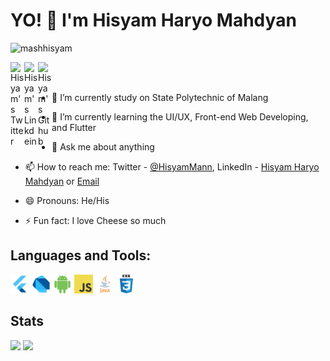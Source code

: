 # YO! 👋 I'm Hisyam Haryo Mahdyan

<p align="left"> <img height="30" src="https://komarev.com/ghpvc/?username=mashhisyam&label=Views&color=blue&style=plastic" alt="mashhisyam" /> </p>

<a href="https://twitter.com/HisyamMann">
  <img align="left" alt="Hisyam's Twitter" width="22px" src="https://cdn.jsdelivr.net/npm/simple-icons@v3/icons/twitter.svg" />
</a>
<a href="https://www.linkedin.com/in/hisyam-haryo-mahdyan-6022b61b8/">
  <img align="left" alt="Hisyam's Linkdein" width="22px" src="https://cdn.jsdelivr.net/npm/simple-icons@v3/icons/linkedin.svg" />
</a>
<a href="https://github.com/mashhisyam">
  <img align="left" alt="Hisyam's Github" width="22px" src="https://cdn.jsdelivr.net/npm/simple-icons@v3/icons/github.svg" />
</a>
<br><br>

- 🔭 I’m currently study on State Polytechnic of Malang
- 🌱 I’m currently learning the UI/UX, Front-end Web Developing, and Flutter
- 💬 Ask me about anything 
- 📫 How to reach me: Twitter - [@HisyamMann](https://twitter.com/HisyamMann), LinkedIn - [Hisyam Haryo Mahdyan](https://www.linkedin.com/in/hisyam-haryo-mahdyan-6022b61b8/) or [Email](mailto:haryoh48@gmail.com)


- 😄 Pronouns: He/His
- ⚡ Fun fact: I love Cheese so much

## Languages and Tools: 

<code><img height="30" src="https://raw.githubusercontent.com/github/explore/80688e429a7d4ef2fca1e82350fe8e3517d3494d/topics/flutter/flutter.png"></code>
<code><img height="30" src="https://raw.githubusercontent.com/github/explore/80688e429a7d4ef2fca1e82350fe8e3517d3494d/topics/dart/dart.png"></code>
<code><img height="30" src="https://raw.githubusercontent.com/github/explore/80688e429a7d4ef2fca1e82350fe8e3517d3494d/topics/android/android.png"></code>
<code><img height="30" src="https://raw.githubusercontent.com/github/explore/80688e429a7d4ef2fca1e82350fe8e3517d3494d/topics/javascript/javascript.png"></code>
<code><img height="30" src="https://raw.githubusercontent.com/github/explore/80688e429a7d4ef2fca1e82350fe8e3517d3494d/topics/java/java.png"></code>
<code><img height="30" src="https://raw.githubusercontent.com/github/explore/80688e429a7d4ef2fca1e82350fe8e3517d3494d/topics/css/css.png"></code>

## Stats
<img src= "https://github-readme-stats.vercel.app/api?username=mashhisyam&&show_icons=true&title_color=2a9d8f&icon_color=2a9d8f&text_color=fefae0&bg_color=0C3E54"> <img src="https://github-readme-stats.vercel.app/api/top-langs/?username=mashhisyam&layout=compact&title_color=2a9d8f&icon_color=2a9d8f&text_color=fefae0&bg_color=0C3E54">


